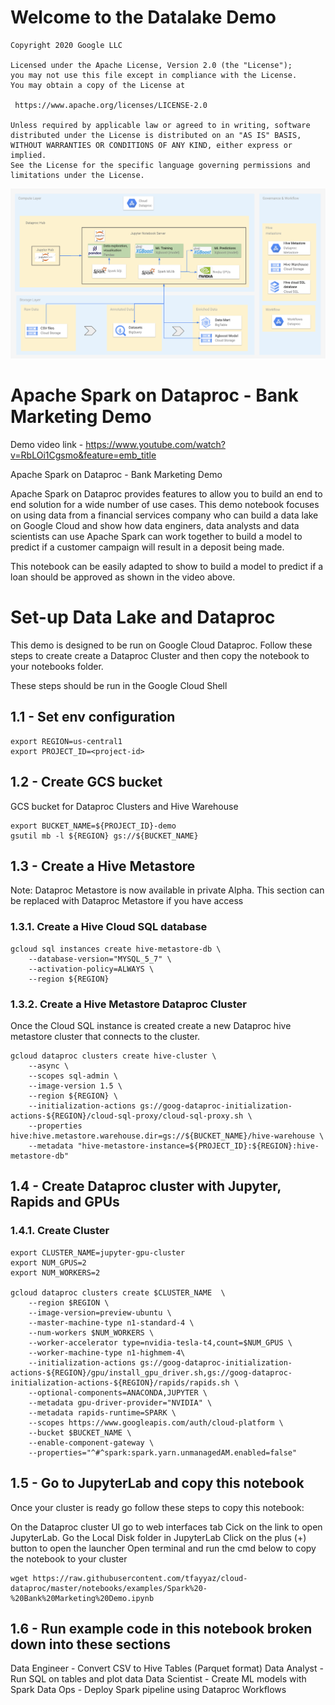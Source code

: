 # Welcome to the Datalake Demo 

    Copyright 2020 Google LLC

    Licensed under the Apache License, Version 2.0 (the "License");
    you may not use this file except in compliance with the License.
    You may obtain a copy of the License at

     https://www.apache.org/licenses/LICENSE-2.0

    Unless required by applicable law or agreed to in writing, software
    distributed under the License is distributed on an "AS IS" BASIS,
    WITHOUT WARRANTIES OR CONDITIONS OF ANY KIND, either express or implied.
    See the License for the specific language governing permissions and
    limitations under the License.

![test](assets/Lake_architecture.png)



# Apache Spark on Dataproc - Bank Marketing Demo
Demo video link - https://www.youtube.com/watch?v=RbLOi1Cgsmo&feature=emb_title

Apache Spark on Dataproc - Bank Marketing Demo

Apache Spark on Dataproc provides features to allow you to build an end to end solution for a wide number of use cases. This demo notebook focuses on using data from a financial services company who can build a data lake on Google Cloud and show how data enginers, data analysts and data scientists can use Apache Spark can work together to build a model to predict if a customer campaign will result in a deposit being made.

This notebook can be easily adapted to show to build a model to predict if a loan should be approved as shown in the video above.

# Set-up Data Lake and Dataproc
This demo is designed to be run on Google Cloud Dataproc. Follow these steps to create create a Dataproc Cluster and then copy the notebook to your notebooks folder.

These steps should be run in the Google Cloud Shell

## 1.1 - Set env configuration
```
export REGION=us-central1
export PROJECT_ID=<project-id>
```
## 1.2 - Create GCS bucket
GCS bucket for Dataproc Clusters and Hive Warehouse
```
export BUCKET_NAME=${PROJECT_ID}-demo
gsutil mb -l ${REGION} gs://${BUCKET_NAME}
```
## 1.3 - Create a Hive Metastore
Note: Dataproc Metastore is now available in private Alpha. This section can be replaced with Dataproc Metastore if you have access

### 1.3.1. Create a Hive Cloud SQL database
```
gcloud sql instances create hive-metastore-db \
    --database-version="MYSQL_5_7" \
    --activation-policy=ALWAYS \
    --region ${REGION}
```
### 1.3.2. Create a Hive Metastore Dataproc Cluster
Once the Cloud SQL instance is created create a new Dataproc hive metastore cluster that connects to the cluster.
```
gcloud dataproc clusters create hive-cluster \
    --async \
    --scopes sql-admin \
    --image-version 1.5 \
    --region ${REGION} \
    --initialization-actions gs://goog-dataproc-initialization-actions-${REGION}/cloud-sql-proxy/cloud-sql-proxy.sh \
    --properties hive:hive.metastore.warehouse.dir=gs://${BUCKET_NAME}/hive-warehouse \
    --metadata "hive-metastore-instance=${PROJECT_ID}:${REGION}:hive-metastore-db"
```
## 1.4 - Create Dataproc cluster with Jupyter, Rapids and GPUs
### 1.4.1. Create Cluster
```
export CLUSTER_NAME=jupyter-gpu-cluster
export NUM_GPUS=2
export NUM_WORKERS=2

gcloud dataproc clusters create $CLUSTER_NAME  \
    --region $REGION \
    --image-version=preview-ubuntu \
    --master-machine-type n1-standard-4 \
    --num-workers $NUM_WORKERS \
    --worker-accelerator type=nvidia-tesla-t4,count=$NUM_GPUS \
    --worker-machine-type n1-highmem-4\
    --initialization-actions gs://goog-dataproc-initialization-actions-${REGION}/gpu/install_gpu_driver.sh,gs://goog-dataproc-initialization-actions-${REGION}/rapids/rapids.sh \
    --optional-components=ANACONDA,JUPYTER \
    --metadata gpu-driver-provider="NVIDIA" \
    --metadata rapids-runtime=SPARK \
    --scopes https://www.googleapis.com/auth/cloud-platform \
    --bucket $BUCKET_NAME \
    --enable-component-gateway \
    --properties="^#^spark:spark.yarn.unmanagedAM.enabled=false"
```
## 1.5 - Go to JupyterLab and copy this notebook
Once your cluster is ready go follow these steps to copy this notebook:

On the Dataproc cluster UI go to web interfaces tab
Cick on the link to open JupyterLab.
Go the Local Disk folder in JupyterLab
Click on the plus (+) button to open the launcher
Open terminal and run the cmd below to copy the notebook to your cluster
```
wget https://raw.githubusercontent.com/tfayyaz/cloud-dataproc/master/notebooks/examples/Spark%20-%20Bank%20Marketing%20Demo.ipynb 
```
## 1.6 - Run example code in this notebook broken down into these sections
Data Engineer - Convert CSV to Hive Tables (Parquet format)
Data Analyst - Run SQL on tables and plot data
Data Scientist - Create ML models with Spark
Data Ops - Deploy Spark pipeline using Dataproc Workflows
